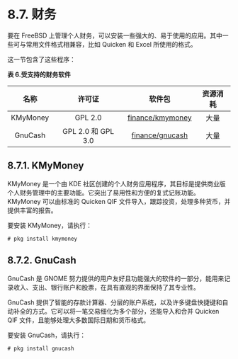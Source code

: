 # 8.7. 财务

要在 FreeBSD 上管理个人财务，可以安装一些强大的、易于使用的应用。其中一些可与常用文件格式相兼容，比如 Quicken 和 Excel 所使用的格式。

这一节包含了这些程序：

**表 6.受支持的财务软件**

| **名称** | **许可证** | **软件包** | **资源消耗** |
| :------: | :-----------------: | :--------------------------: | :------: |
| KMyMoney | GPL 2.0 | [finance/kmymoney](https://cgit.freebsd.org/ports/tree/finance/kmymoney/pkg-descr) | 大量 |
| GnuCash | GPL 2.0 和 GPL 3.0 | [finance/gnucash](https://cgit.freebsd.org/ports/tree/finance/gnucash/pkg-descr) | 大量 |

## 8.7.1. KMyMoney

KMyMoney 是一个由 KDE 社区创建的个人财务应用程序，其目标是提供商业版个人财务管理中的主要功能。它突出了易用性和方便的复式记账功能。KMyMoney 可以由标准的 Quicken QIF 文件导入，跟踪投资，处理多种货币，并提供丰富的报告。

要安装 KMyMoney，请执行：

```shell-session
# pkg install kmymoney
```

## 8.7.2. GnuCash

GnuCash 是 GNOME 努力提供的用户友好且功能强大的软件的一部分，能用来记录收入、支出、银行账户和股票，在具有直观的界面保持了其专业性。

GnuCash 提供了智能的存款计算器、分层的账户系统，以及许多键盘快捷键和自动补全的方式。它可以将一笔交易细化为多个部分，还能导入和合并 Quicken QIF 文件，且能够处理大多数国际日期和货币格式。

要安装 GnuCash，请执行：

```shell-session
# pkg install gnucash
```
